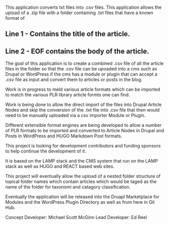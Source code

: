 This application converts txt files into .csv files.
This application allows the upload of a .zip file with a folder containing .txt files that have a known format of 

## Line 1 - Contains the title of the article.
## Line 2 - EOF contains the body of the article.

The goal of this application is to create a combined .csv file of all the article files in the folder so that the .csv file can be upoaded into a cms such as Drupal or WordPress if the cms has a module or plugin that can accept a .csv file as input and convert them to articles or posts in the blog.

Work is in progress to meld various article formats which can be imported to match the various PLR library article formts one can find.

Work is being done to allow the direct import of the files into Drupal Article Nodes and skip the conversion of the .txt file into .csv file that then would need to be manually uploaded via a csv importer Module or Plugin.

Different extensible format engines are being developed to allow a number of PLR formats to be imported and converted to Article Nodes in Drupal and Posts in WordPress and 
HUGO Markdown Post formats.

This project is looking for development contributors and funding sponsors to help continue the development of it.

It is based on the LAMP stack and the CMS system that run on the LAMP stack as well as HUGO and REACT based web sites.

This project will eventually allow the upload of a nested folder structure of topical folder names which contain articles which would be taged as the name of the folder for taxonomi and catagory classification.

Eventually the application will be released into the Druapl Marketplace for Modules and the WordPress Plugin Directory as well as from here in Git Hub.

Concept Developer: Michael Scott McGinn
Lead Developer: Ed Reel
